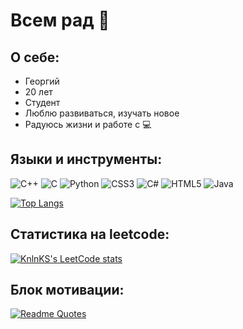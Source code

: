# Всем рад 👋

## О себе:
- Георгий
- 20 лет
- Студент
- Люблю развиваться, изучать новое
- Радуюсь жизни и работе с 💻

## Языки и инструменты:
![C++](https://img.shields.io/badge/-C++-090909?style=for-the-badge&logo=C%2b%2b&logoColor=6296CC)
![C](https://img.shields.io/badge/c-%2300599C.svg?style=for-the-badge&logo=c&logoColor=white)
![Python](https://img.shields.io/badge/python-3670A0?style=for-the-badge&logo=python&logoColor=ffdd54)
![CSS3](https://img.shields.io/badge/css3-%231572B6.svg?style=for-the-badge&logo=css3&logoColor=white)
![C#](https://img.shields.io/badge/c%23-%23239120.svg?style=for-the-badge&logo=c-sharp&logoColor=white)
![HTML5](https://img.shields.io/badge/html5-%23E34F26.svg?style=for-the-badge&logo=html5&logoColor=white)
![Java](https://img.shields.io/badge/java-%23ED8B00.svg?style=for-the-badge&logo=openjdk&logoColor=white)

[![Top Langs](https://github-readme-stats.vercel.app/api/top-langs/?username=Gooooosha&layout=compact&theme=dark)](https://github.com/anuraghazra/github-readme-stats)

## Статистика на leetcode:
[![KnlnKS's LeetCode stats](https://leetcode-stats-six.vercel.app/api?username=lyhtyrageorgiu&theme=dark)](https://github.com/KnlnKS/leetcode-stats)

## Блок мотивации:
[![Readme Quotes](https://quotes-github-readme.vercel.app/api?type=horizontal&theme=dark)](https://github.com/piyushsuthar/github-readme-quotes)
